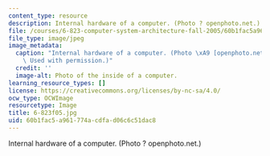 ```yaml
---
content_type: resource
description: Internal hardware of a computer. (Photo ? openphoto.net.)
file: /courses/6-823-computer-system-architecture-fall-2005/60b1fac5a961774acdfad06c6c51dac8_6-823f05.jpg
file_type: image/jpeg
image_metadata:
  caption: "Internal hardware of a computer. (Photo \xA9 [openphoto.net](http://www.openphoto.net/).\
    \ Used with permission.)"
  credit: ''
  image-alt: Photo of the inside of a computer.
learning_resource_types: []
license: https://creativecommons.org/licenses/by-nc-sa/4.0/
ocw_type: OCWImage
resourcetype: Image
title: 6-823f05.jpg
uid: 60b1fac5-a961-774a-cdfa-d06c6c51dac8
---
```

Internal hardware of a computer. (Photo ? openphoto.net.)